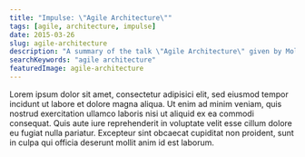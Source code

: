 ```yaml
---
title: "Impulse: \"Agile Architecture\""
tags: [agile, architecture, impulse]
date: 2015-03-26
slug: agile-architecture
description: "A summary of the talk \"Agile Architecture\" given by Molly Dishman and Martin Fowler as the keynote at the O'Reilly Software Architecture Conference."
searchKeywords: "agile architecture"
featuredImage: agile-architecture
---
```


Lorem ipsum dolor sit amet, consectetur adipisici elit, sed eiusmod tempor incidunt ut labore et dolore magna aliqua.
Ut enim ad minim veniam, quis nostrud exercitation ullamco laboris nisi ut aliquid ex ea commodi consequat.
Quis aute iure reprehenderit in voluptate velit esse cillum dolore eu fugiat nulla pariatur.
Excepteur sint obcaecat cupiditat non proident, sunt in culpa qui officia deserunt mollit anim id est laborum.